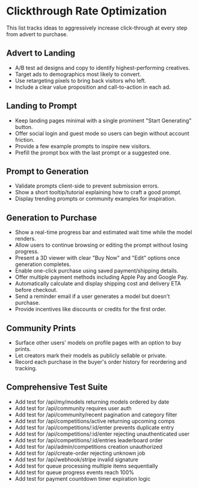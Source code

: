 # Clickthrough Rate Optimization

This list tracks ideas to aggressively increase click-through at every step from advert to purchase.

## Advert to Landing

- A/B test ad designs and copy to identify highest-performing creatives.
- Target ads to demographics most likely to convert.
- Use retargeting pixels to bring back visitors who left.
- Include a clear value proposition and call-to-action in each ad.

## Landing to Prompt

- Keep landing pages minimal with a single prominent "Start Generating" button.
- Offer social login and guest mode so users can begin without account friction.
- Provide a few example prompts to inspire new visitors.
- Prefill the prompt box with the last prompt or a suggested one.

## Prompt to Generation

- Validate prompts client-side to prevent submission errors.
- Show a short tooltip/tutorial explaining how to craft a good prompt.
- Display trending prompts or community examples for inspiration.

## Generation to Purchase

- Show a real-time progress bar and estimated wait time while the model renders.
- Allow users to continue browsing or editing the prompt without losing progress.
- Present a 3D viewer with clear "Buy Now" and "Edit" options once generation completes.
- Enable one-click purchase using saved payment/shipping details.
- Offer multiple payment methods including Apple Pay and Google Pay.
- Automatically calculate and display shipping cost and delivery ETA before checkout.
- Send a reminder email if a user generates a model but doesn't purchase.
- Provide incentives like discounts or credits for the first order.

## Community Prints

- Surface other users' models on profile pages with an option to buy prints.
- Let creators mark their models as publicly sellable or private.
- Record each purchase in the buyer's order history for reordering and tracking.

## Comprehensive Test Suite

- Add test for /api/my/models returning models ordered by date
- Add test for /api/community requires user auth
- Add test for /api/community/recent pagination and category filter
- Add test for /api/competitions/active returning upcoming comps
- Add test for /api/competitions/:id/enter prevents duplicate entry
- Add test for /api/competitions/:id/enter rejecting unauthenticated user
- Add test for /api/competitions/:id/entries leaderboard order
- Add test for /api/admin/competitions creation unauthorized
- Add test for /api/create-order rejecting unknown job
- Add test for /api/webhook/stripe invalid signature
- Add test for queue processing multiple items sequentially
- Add test for queue progress events reach 100%
- Add test for payment countdown timer expiration logic
